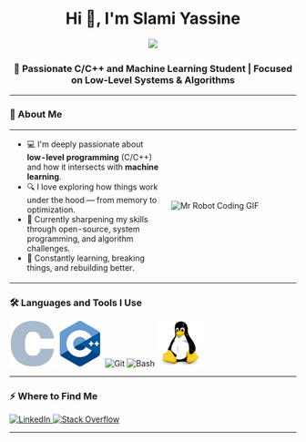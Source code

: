 <h1 align="center">Hi 👋, I'm Slami Yassine</h1>

<p align="center">
  <img src="https://raw.githubusercontent.com/Elanza-48/Elanza-48/main/developer.gif" width="800"/>
</p>

<!-- <p align="center">
  <img src="https://tenor.com/fr/view/mr-robot-gif-5733980v.gif" width="800"/>
</p> -->


<h3 align="center">🚀 Passionate C/C++ and Machine Learning Student | Focused on Low-Level Systems & Algorithms</h3>

---

<!-- ### 🧠 About Me
- 💻 I'm deeply passionate about **low-level programming** (C/C++) and how it intersects with **machine learning**.
- 🔍 I love exploring how things work under the hood — from memory to optimization.
- 🚀 Currently sharpening my skills through open-source, system programming, and algorithm challenges.
- 🌱 Constantly learning, breaking things, and rebuilding better.

--- -->

<h3>🧠 About Me</h3>

<table>
  <tr>
    <td width="55%">
      <ul>
        <li>💻 I'm deeply passionate about <strong>low-level programming</strong> (C/C++) and how it intersects with <strong>machine learning</strong>.</li>
        <li>🔍 I love exploring how things work under the hood — from memory to optimization.</li>
        <li>🚀 Currently sharpening my skills through open-source, system programming, and algorithm challenges.</li>
        <li>🌱 Constantly learning, breaking things, and rebuilding better.</li>
      </ul>
    </td>
    <td>
      <img src="https://media.tenor.com/VfRjMfwFDDgAAAAC/mr-robot.gif" width="100" alt="Mr Robot Coding GIF">
    </td>
  </tr>
</table>

### 🛠️ Languages and Tools I Use
<p align="left">
  <img src="https://raw.githubusercontent.com/devicons/devicon/master/icons/c/c-original.svg" alt="C" width="80" height="80"/>
  <img src="https://raw.githubusercontent.com/devicons/devicon/master/icons/cplusplus/cplusplus-original.svg" alt="C++" width="80" height="80"/>
  <img src="https://www.vectorlogo.zone/logos/git-scm/git-scm-icon.svg" alt="Git" width="80" height="80"/>
  <img src="https://www.vectorlogo.zone/logos/gnu_bash/gnu_bash-icon.svg" alt="Bash" width="80" height="80"/>
  <img src="https://raw.githubusercontent.com/devicons/devicon/master/icons/linux/linux-original.svg" alt="Linux" width="80" height="80"/>
</p>

---

### ⚡️ Where to Find Me
<p align="left">
  <a href="https://www.linkedin.com/in/yassine-slami-5511a2279" target="_blank">
    <img src="https://img.shields.io/badge/LinkedIn-%230077B5?style=for-the-badge&logo=linkedin&logoColor=white" alt="LinkedIn"/>
  </a>
  <a href="https://stackoverflow.com/users/27331576" target="_blank">
    <img src="https://img.shields.io/badge/StackOverflow-%23f48024?style=for-the-badge&logo=stackoverflow&logoColor=white" alt="Stack Overflow"/>
  </a>
</p>

---

<!-- Optional: GitHub Stats -->

<!-- <p align="center">
  <img src="https://github-readme-stats.vercel.app/api?username=yaasinslami&show_icons=true&theme=tokyonight" alt="GitHub Stats" />
</p> -->

